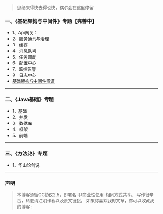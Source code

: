 
>思绪来得快去得也快，偶尔会在这里停留


### 一、《基础架构与中间件》专题【完善中】
- 1、Api网关：
- 2、服务通讯与治理
- 3、缓存
- 4、消息队列
- 5、任务调度
- 6、配置中心
- 7、监控告警
- 8、日志中心
- [基础架构与中间件图谱](notebook/1-基础架构与中间件/99-基础架构与中间件图谱.md )


---
### 二、《Java基础》专题
- 1、基础
- 2、并发
- 3、数据库
- 4、框架
- 5、前端


---
### 三、《方法论》专题
- 1、华山论剑说



---


### 声明
> 本博客遵循CC协议2.5，即署名-非商业性使用-相同方式共享。
  写作很辛苦，转载请注明作者以及原文链接。
  如果你喜欢我的文章，你可以收藏我的博客 :)
  